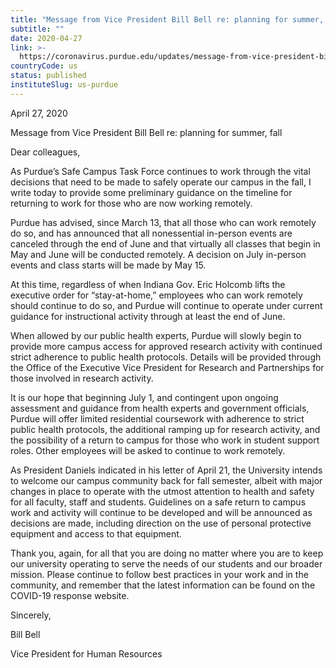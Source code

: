 ```yaml
---
title: "Message from Vice President Bill Bell re: planning for summer, fall"
subtitle: ""
date: 2020-04-27
link: >-
  https://coronavirus.purdue.edu/updates/message-from-vice-president-bill-bell-re-planning-for-summer-fall/
countryCode: us
status: published
instituteSlug: us-purdue
---
```

April 27, 2020

Message from Vice President Bill Bell re: planning for summer, fall

Dear colleagues,

As Purdue’s Safe Campus Task Force continues to work through the vital decisions that need to be made to safely operate our campus in the fall, I write today to provide some preliminary guidance on the timeline for returning to work for those who are now working remotely.

Purdue has advised, since March 13, that all those who can work remotely do so, and has announced that all nonessential in-person events are canceled through the end of June and that virtually all classes that begin in May and June will be conducted remotely. A decision on July in-person events and class starts will be made by May 15.

At this time, regardless of when Indiana Gov. Eric Holcomb lifts the executive order for “stay-at-home,” employees who can work remotely should continue to do so, and Purdue will continue to operate under current guidance for instructional activity through at least the end of June.

When allowed by our public health experts, Purdue will slowly begin to provide more campus access for approved research activity with continued strict adherence to public health protocols. Details will be provided through the Office of the Executive Vice President for Research and Partnerships for those involved in research activity.

It is our hope that beginning July 1, and contingent upon ongoing assessment and guidance from health experts and government officials, Purdue will offer limited residential coursework with adherence to strict public health protocols, the additional ramping up for research activity, and the possibility of a return to campus for those who work in student support roles. Other employees will be asked to continue to work remotely.

As President Daniels indicated in his letter of April 21, the University intends to welcome our campus community back for fall semester, albeit with major changes in place to operate with the utmost attention to health and safety for all faculty, staff and students. Guidelines on a safe return to campus work and activity will continue to be developed and will be announced as decisions are made, including direction on the use of personal protective equipment and access to that equipment.

Thank you, again, for all that you are doing no matter where you are to keep our university operating to serve the needs of our students and our broader mission. Please continue to follow best practices in your work and in the community, and remember that the latest information can be found on the COVID-19 response website.

Sincerely,

Bill Bell

Vice President for Human Resources
